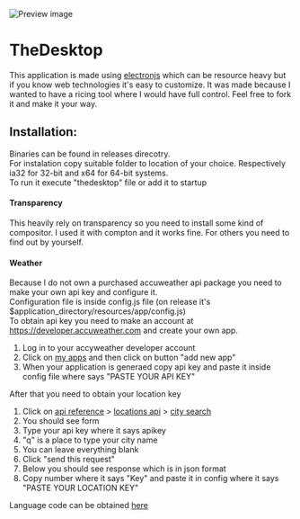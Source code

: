 ![Preview image](https://i.redd.it/o01oyz1odym21.png)

# TheDesktop
This application is made using [electronjs](https://electronjs.org/) which can be resource heavy but if you know web technologies it's easy to customize. It was made because I wanted to have a ricing tool where I would have full control. Feel free to fork it and make it your way.

## Installation:
Binaries can be found in releases direcotry.  
For instalation copy suitable folder to location of your choice. Respectively ia32 for 32-bit and x64 for 64-bit systems.  
To run it execute "thedesktop" file or add it to startup

#### Transparency
This heavily rely on transparency so you need to install some kind of compositor. I used it with compton and it works fine. For others you need to find out by yourself. 

#### Weather 
Because I do not own a purchased accuweather api package you need to make your own api key and configure it.  
Configuration file is inside config.js file (on release it's $application_directory/resources/app/config.js)  
To obtain api key you need to make an account at https://developer.accuweather.com and create your own app.  

1. Log in to your accyweather developer account
2. Click on [my apps](https://developer.accuweather.com/user/me/apps) and then click on button "add new app"
3. When your application is generaed copy api key and paste it inside config file where says "PASTE YOUR API KEY"

After that you need to obtain your location key 

1. Click on [api reference](https://developer.accuweather.com/apis) > [locations api](https://developer.accuweather.com/accuweather-locations-api/apis) > [city search](https://developer.accuweather.com/accuweather-locations-api/apis/get/locations/v1/cities/search)
2. You should see form 
3. Type your api key where it says apikey
4. "q" is a place to type your city name
5. You can leave everything blank
6. Click "send this request"
7. Below you should see response which is in json format
8. Copy number where it says "Key" and paste it in config where it says "PASTE YOUR LOCATION KEY"

Language code can be obtained [here](https://developer.accuweather.com/localizations-by-language)
